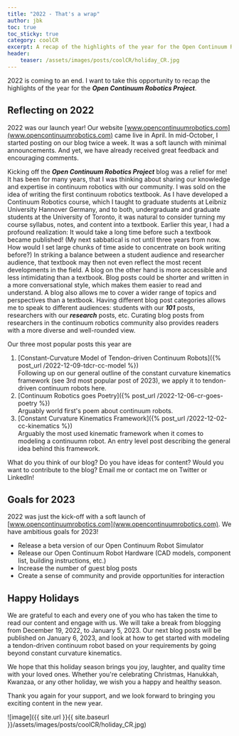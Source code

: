 ```yaml
---
title: "2022 - That's a wrap"
author: jbk
toc: true
toc_sticky: true
category: coolCR
excerpt: A recap of the highlights of the year for the Open Continuum Robotics Project.
header:
    teaser: /assets/images/posts/coolCR/holiday_CR.jpg
---
```

2022 is coming to an end. I want to take this opportunity to recap the highlights of the year for the ***Open Continuum Robotics Project***. 

## Reflecting on 2022
2022 was our launch year! Our website [www.opencontinuumrobotics.com](www.opencontinuumrobotics.com) came live in April. In mid-October, I started posting on our blog twice a week. It was a soft launch with minimal announcements. And yet, we have already received great feedback and encouraging comments. 

Kicking off the ***Open Continuum Robotics Project*** blog was a relief for me! It has been for many years, that I was thinking about sharing our knowledge and expertise in continuum robotics with our community. I was sold on the idea of writing the first continuum robotics textbook. As I have developed a Continuum Robotics course, which I taught to graduate students at Leibniz University Hannover Germany, and to both, undergraduate and graduate students at the University of Toronto, it was natural to consider turning my course syllabus, notes, and content into a textbook. Earlier this year, I had a profound realization: It would take a long time before such a textbook became published! (My next sabbatical is not until three years from now. How would I set large chunks of time aside to concentrate on book writing before?) In striking a balance between a student audience and researcher audience, that textbook may then not even reflect the most recent developments in the field. A blog on the other hand is more accessible and less intimidating than a textbook. Blog posts could be shorter and written in a more conversational style, which makes them easier to read and understand. A blog also allows me to cover a wider range of topics and perspectives than a textbook. Having different blog post categories allows me to speak to different audiences: students with our ***101*** posts, researchers with our ***research*** posts, etc. Curating blog posts from researchers in the continuum robotics community also provides readers with a more diverse and well-rounded view. 

Our three most popular posts this year are
1. [Constant-Curvature Model of Tendon-driven Continuum Robots]({% post_url /2022-12-09-tdcr-cc-model %})\
Following up on our general outline of the constant curvature kinematics framework (see 3rd most popular post of 2023), we apply it to tendon-driven continuum robots here.
2. [Continuum Robotics goes Poetry]({% post_url /2022-12-06-cr-goes-poetry %})\
Arguably world first's poem about continuum robots. 
3. [Constant Curvature Kinematics Framework]({% post_url /2022-12-02-cc-kinematics %})\
Arguably the most used kinematic framework when it comes to modeling a continuumn robot. An entry level post describing the general idea behind this framework.

What do you think of our blog? Do you have ideas for content? Would you want to contribute to the blog? Email me or contact me on Twitter or LinkedIn!

## Goals for 2023
2022 was just the kick-off with a soft launch of [www.opencontinuumrobotics.com](www.opencontinuumrobotics.com). We have ambitious goals for 2023!
- Release a beta version of our Open Continuum Robot Simulator
- Release our Open Continuum Robot Hardware (CAD models, component list, building instructions, etc.)
- Increase the number of guest blog posts
- Create a sense of community and provide opportunities for interaction 

## Happy Holidays
We are grateful to each and every one of you who has taken the time to read our content and engage with us. We will take a break from blogging from December 19, 2022, to January 5, 2023. Our next blog posts will be published on January 6, 2023, and look at how to get started with modeling a tendon-driven continuum robot based on your requirements by going beyond constant curvature kinematics.

We hope that this holiday season brings you joy, laughter, and quality time with your loved ones. Whether you're celebrating Christmas, Hanukkah, Kwanzaa, or any other holiday, we wish you a happy and healthy season. 

Thank you again for your support, and we look forward to bringing you exciting content in the new year.

![image]({{ site.url }}{{ site.baseurl }}/assets/images/posts/coolCR/holiday_CR.jpg)